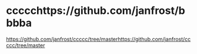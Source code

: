 # ccccchttps://github.com/janfrost/bbbba
https://github.com/janfrost/ccccc/tree/masterhttps://github.com/janfrost/ccccc/tree/master
